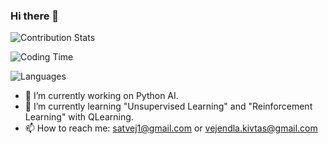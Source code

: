 ### Hi there 👋



![Contribution Stats](https://github-readme-stats.vercel.app/api?username=SatvikVejendla&show_icons=true&hide_title=false&count_private=true&theme=chartreuse-dark)

![Coding Time](https://github-readme-stats.vercel.app/api/wakatime?username=SatvikVejendla)

![Languages](https://github-readme-stats.vercel.app/api/top-langs/?username=SatvikVejendla)

- 🔭 I’m currently working on Python AI.
- 🌱 I’m currently learning "Unsupervised Learning" and "Reinforcement Learning" with QLearning.
- 📫 How to reach me: satvej1@gmail.com or vejendla.kivtas@gmail.com
